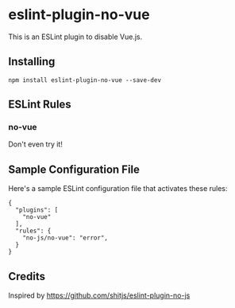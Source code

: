# eslint-plugin-no-vue

This is an ESLint plugin to disable Vue.js.

## Installing

`npm install eslint-plugin-no-vue --save-dev`

## ESLint Rules

### no-vue

Don't even try it!

## Sample Configuration File

Here's a sample ESLint configuration file that activates these rules:

```
{
  "plugins": [
    "no-vue"
  ],
  "rules": {
    "no-js/no-vue": "error",
  }
}
```

## Credits

Inspired by https://github.com/shitjs/eslint-plugin-no-js
